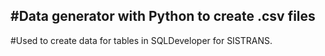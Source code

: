 #Data generator with Python to create .csv files
------------
#Used to create data for tables in SQLDeveloper for SISTRANS.
